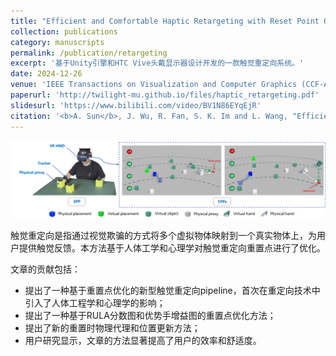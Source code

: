 ```yaml
---
title: "Efficient and Comfortable Haptic Retargeting with Reset Point Optimization"
collection: publications
category: manuscripts
permalink: /publication/retargeting
excerpt: '基于Unity引擎和HTC Vive头戴显示器设计开发的一款触觉重定向系统。'
date: 2024-12-26
venue: 'IEEE Transactions on Visualization and Computer Graphics (CCF-A,SCI-1区)'
paperurl: 'http://twilight-mu.github.io/files/haptic_retargeting.pdf'
slidesurl: 'https://www.bilibili.com/video/BV1N86EYqEjR'
citation: '<b>A. Sun</b>, J. Wu, R. Fan, S. K. Im and L. Wang, "Efficient and Comfortable Haptic Retargeting With Reset Point Optimization," in IEEE Transactions on Visualization and Computer Graphics, doi: 10.1109/TVCG.2024.3523042. '
---
```

<img src='/images/hp_head.png'>

触觉重定向是指通过视觉欺骗的方式将多个虚拟物体映射到一个真实物体上，为用户提供触觉反馈。本方法基于人体工学和心理学对触觉重定向重置点进行了优化。

文章的贡献包括：
* 提出了一种基于重置点优化的新型触觉重定向pipeline，首次在重定向技术中引入了人体工程学和心理学的影响；
* 提出了一种基于RULA分数图和优势手增益图的重置点优化方法；
* 提出了新的重置时物理代理和位置更新方法；
* 用户研究显示，文章的方法显著提高了用户的效率和舒适度。
